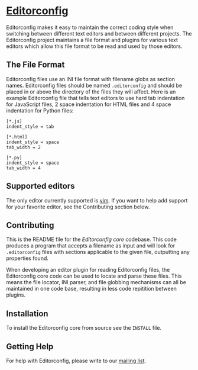 [Editorconfig][]
==============

Editorconfig makes it easy to maintain the correct coding style when switching
between different text editors and between different projects.  The
Editorconfig project maintains a file format and plugins for various text
editors which allow this file format to be read and used by those editors.


The File Format
---------------

Editorconfig files use an INI file format with filename globs as section names.
Editorconfig files should be named `.editorconfig` and should be placed in or
above the directory of the files they will affect.  Here is an example
Editorconfig file that tells text editors to use hard tab indentation for
JavaScript files, 2 space indentation for HTML files and 4 space indentation
for Python files:

    [*.js]
    indent_style = tab

    [*.html]
    indent_style = space
    tab_width = 2

    [*.py]
    indent_style = space
    tab_width = 4


Supported editors
-----------------

The only editor currently supported is [vim][].  If you want to help
add support for your favorite editor, see the Contributing section below.


Contributing
------------

This is the README file for the *Editorconfig core* codebase.  This code
produces a program that accepts a filename as input and will look for
`.editorconfig` files with sections applicable to the given file, outputting
any properties found.

When developing an editor plugin for reading Editorconfig files, the
Editorconfig core code can be used to locate and parse these files.  This means
the file locator, INI parser, and file globbing mechanisms can all be
maintained in one code base, resulting in less code repitition between plugins.


Installation
------------

To install the Editorconfig core from source see the `INSTALL` file.


Getting Help
------------

For help with Editorconfig, please write to our [mailing list][].


[Editorconfig]: http://treyhunner.github.com/editorconfig "Editorconfig Homepage"
[mailing list]: http://groups.google.com/group/editorconfig "Editorconfig mailing list"
[vim]: https://github.com/treyhunner/editorconfig-vim "Editorconfig vim plugin"